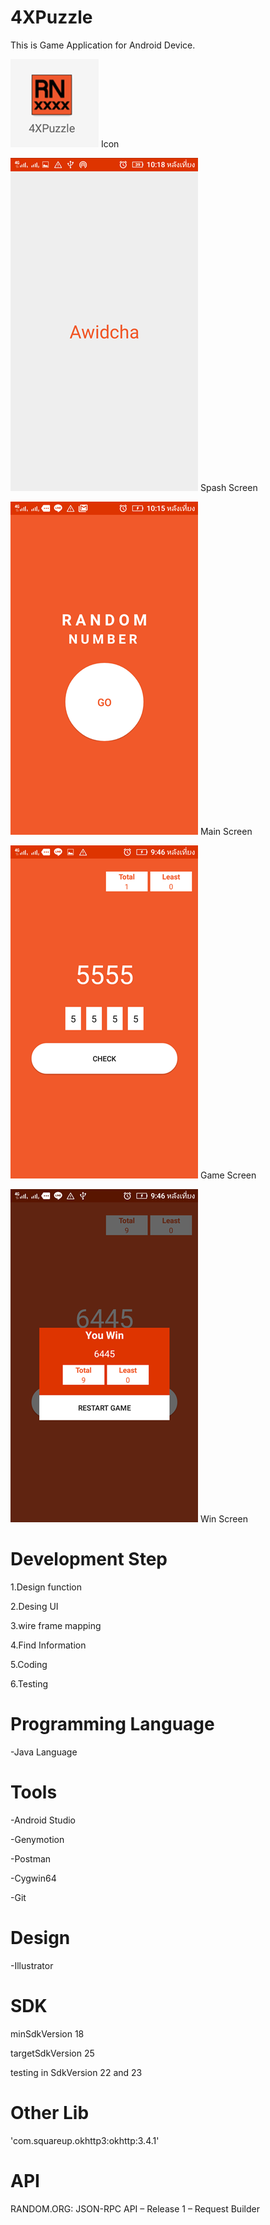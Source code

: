 # 4XPuzzle
This is Game Application for Android Device.

![alt tag](https://github.com/song-rit/4XPuzzel/blob/master/pic/1.icon.png)
Icon

![alt tag](https://github.com/song-rit/4XPuzzel/blob/master/pic/2.splash%20screen.png)
Spash Screen

![alt tag](https://github.com/song-rit/4XPuzzel/blob/master/pic/3.main.png)
Main Screen

![alt tag](https://github.com/song-rit/4XPuzzel/blob/master/pic/4.game.png)
Game Screen

![alt tag](https://github.com/song-rit/4XPuzzel/blob/master/pic/5.win.png)
Win Screen

# Development Step

1.Design function

2.Desing UI

3.wire frame mapping

4.Find Information

5.Coding

6.Testing


# Programming Language

-Java Language 

# Tools

-Android Studio

-Genymotion

-Postman

-Cygwin64

-Git

# Design

-Illustrator

# SDK
minSdkVersion 18

targetSdkVersion 25 

testing in SdkVersion 22 and 23

# Other Lib

'com.squareup.okhttp3:okhttp:3.4.1'

# API 

RANDOM.ORG: JSON-RPC API – Release 1 – Request Builder


